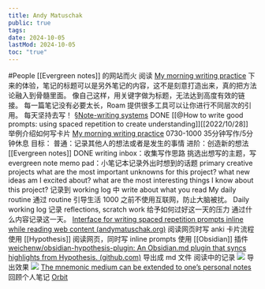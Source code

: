 ```yaml
---
title: Andy Matuschak
public: true
tags:
date: 2024-10-05
lastMod: 2024-10-05
toc: "true"
---
```


#People
[[Evergreen notes]] 的网站而火
阅读 [My morning writing practice](https://notes.andymatuschak.org/zVFGpprS64TzmKGNzGxq9FiCDnAnCPwRU5T)
 下来的体验，笔记的标题可以是另外笔记的内容，这不是刻意打造出来，真的把方法论融入到骨髓里面。
像自己这样，用关键字做为标题，无法达到高度有效的链接。
每一篇笔记没有必要太长，Roam 提供很多工具可以让你进行不同层次的引用。
每天坚持去写！
[§Note-writing systems](https://notes.andymatuschak.org/%C2%A7Note-writing_systems)
DONE [[@How to write good prompts: using spaced repetition to create understanding]][[2022/10/28]] 举例介绍如何写卡片
[My morning writing practice](https://notes.andymatuschak.org/zVFGpprS64TzmKGNzGxq9FiCDnAnCPwRU5T)
0730-1000 35分钟写作/5分钟休息
目标：
普通：记录其他人的想法或者是发生的事情
进阶：创造新的想法 [[Evergreen notes]]
DONE writing inbox：收集写作思路
挑选出想写的主题，写 evergreen note
memo pad：小笔记本记录外出时想到的话题
primary creative projects
what are the most important unknowns for this project?
what new ideas am I excited about?
what are the most interesting things I know about this project?
记录到 working log 中
write about what you read
My daily routine
通过 routine 引导生活
1000 之前不使用互联网，防止大脑被扰。
Daily working log
记录 reflections, scratch work
给予如何过好这一天的压力
通过什么内容记录这一天。
[Interface for writing spaced repetition prompts inline while reading web content (andymatuschak.org)](https://notes.andymatuschak.org/Interface_for_writing_spaced_repetition_prompts_inline_while_reading_web_content) 阅读网页时写 anki 卡片流程
使用 [[Hypothesis]] 阅读网页，同时写 inline prompts
使用 [[Obsidian]] 插件 [weichenw/obsidian-hypothesis-plugin: An Obsidian.md plugin that syncs highlights from Hypothesis. (github.com)](https://github.com/weichenw/obsidian-hypothesis-plugin) 导出成 md 文件
阅读中的记录
![](https://media.xiang578.com/20211230085423.png)
导出效果
![](https://media.xiang578.com/20211230085458.png)
[The mnemonic medium can be extended to one’s personal notes](https://notes.andymatuschak.org/z5ARNXtS5VxteskEW91S1yYTgAcLABNXsZuJE) 回顾个人笔记
[Orbit](https://withorbit.com/)